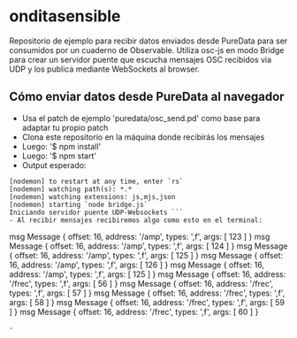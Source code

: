 # onditasensible

Repositorio de ejemplo para recibir datos enviados desde PureData para ser consumidos por un cuaderno de Observable. Utiliza osc-js en modo Bridge para crear un servidor puente que escucha mensajes OSC recibidos via UDP y los publica mediante WebSockets al browser.

## Cómo enviar datos desde PureData al navegador
- Usa el patch de ejemplo 'puredata/osc_send.pd' como base para adaptar tu propio patch
- Clona este repositorio en la máquina donde recibirás los mensajes
- Luego: '$ npm install'
- Luego: '$ npm start'
- Output esperado: 
``` [nodemon] 2.0.15
[nodemon] to restart at any time, enter `rs`
[nodemon] watching path(s): *.*
[nodemon] watching extensions: js,mjs,json
[nodemon] starting `node bridge.js`
Iniciando servidor puente UDP-Websockets ```
- Al recibir mensajes recibiremos algo como esto en el terminal: 
``` 
msg Message { offset: 16, address: '/amp', types: ',f', args: [ 123 ] }
msg Message { offset: 16, address: '/amp', types: ',f', args: [ 124 ] }
msg Message { offset: 16, address: '/amp', types: ',f', args: [ 125 ] }
msg Message { offset: 16, address: '/amp', types: ',f', args: [ 126 ] }
msg Message { offset: 16, address: '/amp', types: ',f', args: [ 125 ] }
msg Message { offset: 16, address: '/frec', types: ',f', args: [ 56 ] }
msg Message { offset: 16, address: '/frec', types: ',f', args: [ 57 ] }
msg Message { offset: 16, address: '/frec', types: ',f', args: [ 58 ] }
msg Message { offset: 16, address: '/frec', types: ',f', args: [ 59 ] }
msg Message { offset: 16, address: '/frec', types: ',f', args: [ 60 ] }
```
- 